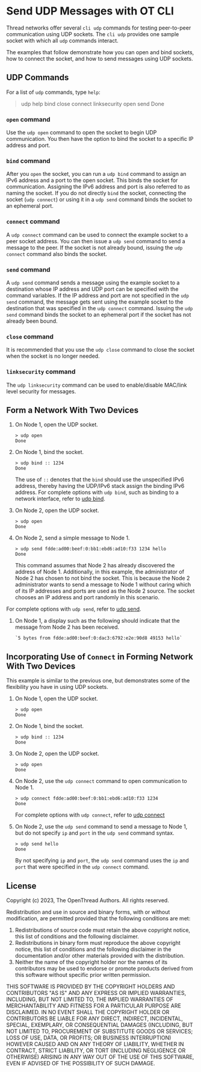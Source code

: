 # Send UDP Messages with OT CLI

Thread networks offer several `cli udp` commands for testing peer-to-peer communication
using UDP sockets. The `cli udp` provides one sample socket with which all `udp`
commands interact.

The examples that follow demonstrate how you can open and bind sockets, how to
connect the socket, and how to send messages using UDP sockets.

## UDP Commands

For a list of `udp` commands, type `help`:

> udp help
bind
close
connect
linksecurity
open
send
Done

### `open` command

Use the `udp open` command to open the socket to begin UDP communication.
You then have the option to bind the socket to a specific IP address and port.

### `bind` command

After you `open` the socket, you can run a `udp bind` command to assign an IPv6 address
and a port to the open socket. This binds the socket for communication. Assigning the
IPv6 address and port is also referred to as naming the socket. If you do not directly
`bind` the socket, connecting the socket (`udp connect`) or using it in
a `udp send` command binds the socket to an ephemeral port.

### `connect` command

A `udp connect` command can be used to connect the example socket to a peer socket address.
You can then issue a `udp send` command to send a message to the peer. If the socket
is not already bound, issuing the `udp connect` command also binds the socket. 

### `send` command

A `udp send` command sends a message using the example socket to a destination
whose IP address and UDP port can be specified with the command variables.
If the IP address and port are not specified in the
`udp send` command, the message gets sent using the example socket
to the destination that was specified in the `udp connect` command.
Issuing the `udp send` command binds the socket to an ephemeral port
if the socket has not already been bound.

### `close` command

It is recommended that you use the `udp close` command to close the socket when
the socket is no longer needed.

### `linksecurity` command

The `udp linksecurity` command can be used to enable/disable MAC/link level security for messages. 

## Form a Network With Two Devices

1. On Node 1, open the UDP socket.

    ```
    > udp open
    Done
    ```

1. On Node 1, bind the socket.
   
    ```
    > udp bind :: 1234
    Done
    ```

    The use of `::` denotes that the `bind` should use the unspecified IPv6 address,
    thereby having the UDP/IPv6 stack assign the binding IPv6 address. For complete
    options with `udp bind`, such as binding to a network interface, 
    refer to [udp bind](https://openthread.io/reference/cli/commands#bbr_state#udp_bind).

1.  On Node 2, open the UDP socket.

    ```
    > udp open
    Done
    ```

1. On Node 2, send a simple message to Node 1. 

   ```
   > udp send fdde:ad00:beef:0:bb1:ebd6:ad10:f33 1234 hello
   Done
   ```

    This command assumes that Node 2 has already discovered the address of Node 1.
    Additionally, in this example, the administrator of Node 2 has chosen to not
    bind the socket. This is because the Node 2 administrator wants to send
    a message to Node 1 without caring which of its IP addresses and ports are used
    as the Node 2 source. The socket chooses an IP address and port randomly in this scenario.

For complete options with `udp send`, refer to
[udp send](https://openthread.io/reference/cli/commands#bbr_state#udp_send).

1. On Node 1, a display such as the following should indicate that the message from Node 2
has been received.

   ```
   `5 bytes from fdde:ad00:beef:0:dac3:6792:e2e:90d8 49153 hello`
   ```

## Incorporating Use of `Connect` in Forming Network With Two Devices

This example is similar to the previous one, but demonstrates some of the flexibility
you have in using UDP sockets.

1. On Node 1, open the UDP socket.

    ```
    > udp open
    Done
    ```

1. On Node 1, bind the socket.

   ```
   > udp bind :: 1234
   Done
   ```

1.  On Node 2, open the UDP socket.

    ```
    > udp open
    Done
    ```

1.  On Node 2, use the `udp connect` command to open communication to Node 1.

    ```
    > udp connect fdde:ad00:beef:0:bb1:ebd6:ad10:f33 1234
    Done
    ```

    For complete options with `udp connect`, refer to
    [udp connect](https://openthread.io/reference/cli/commands#bbr_state#udp_connect)

1. On Node 2, use the `udp send` command to send a message to Node 1, but do not
   specify `ip` and `port` in the `udp send` command syntax.

    ```
    > udp send hello
    Done
    ```

    By not specifying `ip` and `port`, the `udp send` command uses the `ip` and `port`
    that were specified in the `udp connect` command.

## License

Copyright (c) 2023, The OpenThread Authors.
All rights reserved.

Redistribution and use in source and binary forms, with or without
modification, are permitted provided that the following conditions are met:
1. Redistributions of source code must retain the above copyright
   notice, this list of conditions and the following disclaimer.
2. Redistributions in binary form must reproduce the above copyright
   notice, this list of conditions and the following disclaimer in the
   documentation and/or other materials provided with the distribution.
3. Neither the name of the copyright holder nor the
   names of its contributors may be used to endorse or promote products
   derived from this software without specific prior written permission.

THIS SOFTWARE IS PROVIDED BY THE COPYRIGHT HOLDERS AND CONTRIBUTORS "AS IS"
AND ANY EXPRESS OR IMPLIED WARRANTIES, INCLUDING, BUT NOT LIMITED TO, THE
IMPLIED WARRANTIES OF MERCHANTABILITY AND FITNESS FOR A PARTICULAR PURPOSE
ARE DISCLAIMED. IN NO EVENT SHALL THE COPYRIGHT HOLDER OR CONTRIBUTORS BE
LIABLE FOR ANY DIRECT, INDIRECT, INCIDENTAL, SPECIAL, EXEMPLARY, OR
CONSEQUENTIAL DAMAGES (INCLUDING, BUT NOT LIMITED TO, PROCUREMENT OF
SUBSTITUTE GOODS OR SERVICES; LOSS OF USE, DATA, OR PROFITS; OR BUSINESS
INTERRUPTION) HOWEVER CAUSED AND ON ANY THEORY OF LIABILITY, WHETHER IN
CONTRACT, STRICT LIABILITY, OR TORT (INCLUDING NEGLIGENCE OR OTHERWISE)
ARISING IN ANY WAY OUT OF THE USE OF THIS SOFTWARE, EVEN IF ADVISED OF THE
POSSIBILITY OF SUCH DAMAGE.    
